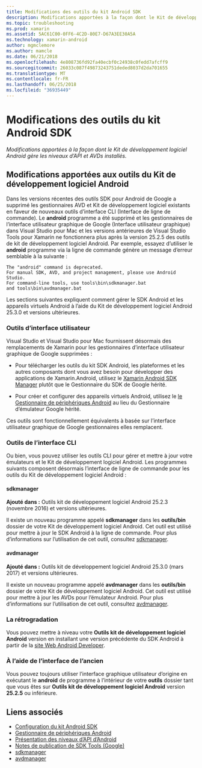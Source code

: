 ```yaml
---
title: Modifications des outils du kit Android SDK
description: Modifications apportées à la façon dont le Kit de développement logiciel Android gère les niveaux d’API et AVDs installés.
ms.topic: troubleshooting
ms.prod: xamarin
ms.assetid: 5AC61C00-0FF6-4C2D-80E7-D67A3EE30A5A
ms.technology: xamarin-android
author: mgmclemore
ms.author: mamcle
ms.date: 06/21/2018
ms.openlocfilehash: 4e808736fd92fa40ecbf0c24938c0fedd7afcff9
ms.sourcegitcommit: 26033c087f49873243751deded8037d2da701655
ms.translationtype: MT
ms.contentlocale: fr-FR
ms.lasthandoff: 06/25/2018
ms.locfileid: "36935449"
---
```

# <a name="changes-to-the-android-sdk-tooling"></a>Modifications des outils du kit Android SDK

_Modifications apportées à la façon dont le Kit de développement logiciel Android gère les niveaux d’API et AVDs installés._

## <a name="changes-to-android-sdk-tooling"></a>Modifications apportées aux outils du Kit de développement logiciel Android

Dans les versions récentes des outils SDK pour Android de Google a supprimé les gestionnaires AVD et Kit de développement logiciel existants en faveur de nouveaux outils d’interface CLI (Interface de ligne de commande). Le **android** programme a été supprimé et les gestionnaires de l’interface utilisateur graphique de Google (Interface utilisateur graphique) dans Visual Studio pour Mac et les versions antérieures de Visual Studio Tools pour Xamarin ne fonctionnera plus après la version 25.2.5 des outils de kit de développement logiciel Android. Par exemple, essayez d’utiliser le **android** programme via la ligne de commande génère un message d’erreur semblable à la suivante :

```shell
The "android" command is deprecated.
For manual SDK, AVD, and project management, please use Android Studio.
For command-line tools, use tools\bin\sdkmanager.bat
and tools\bin\avdmanager.bat
```

Les sections suivantes expliquent comment gérer le SDK Android et les appareils virtuels Android à l’aide du Kit de développement logiciel Android 25.3.0 et versions ultérieures.

### <a name="ui-tools"></a>Outils d’interface utilisateur

Visual Studio et Visual Studio pour Mac fournissent désormais des remplacements de Xamarin pour les gestionnaires d’interface utilisateur graphique de Google supprimées :

-   Pour télécharger les outils du kit SDK Android, les plateformes et les autres composants dont vous avez besoin pour développer des applications de Xamarin.Android, utilisez le [Xamarin Android SDK Manager](~/android/get-started/installation/android-sdk.md) plutôt que le Gestionnaire du SDK de Google hérité.

-   Pour créer et configurer des appareils virtuels Android, utilisez le [le Gestionnaire de périphériques Android](~/android/get-started/installation/android-emulator/device-manager.md) au lieu du Gestionnaire d’émulateur Google hérité.

Ces outils sont fonctionnellement équivalents à basée sur l’interface utilisateur graphique de Google gestionnaires elles remplacent.

### <a name="cli-tools"></a>Outils de l’interface CLI

Ou bien, vous pouvez utiliser les outils CLI pour gérer et mettre à jour votre émulateurs et le Kit de développement logiciel Android. Les programmes suivants composent désormais l’interface de ligne de commande pour les outils du Kit de développement logiciel Android :

#### <a name="sdkmanager"></a>sdkmanager

**Ajouté dans :** Outils kit de développement logiciel Android 25.2.3 (novembre 2016) et versions ultérieures.

Il existe un nouveau programme appelé **sdkmanager** dans les **outils/bin** dossier de votre Kit de développement logiciel Android. Cet outil est utilisé pour mettre à jour le SDK Android à la ligne de commande. Pour plus d’informations sur l’utilisation de cet outil, consultez [sdkmanager](https://developer.android.com/studio/command-line/sdkmanager.html).

#### <a name="avdmanager"></a>avdmanager

**Ajouté dans :** Outils kit de développement logiciel Android 25.3.0 (mars 2017) et versions ultérieures.

Il existe un nouveau programme appelé **avdmanager** dans les **outils/bin** dossier de votre Kit de développement logiciel Android. Cet outil est utilisé pour mettre à jour les AVDs pour l’émulateur Android. Pour plus d’informations sur l’utilisation de cet outil, consultez [avdmanager](https://developer.android.com/studio/command-line/avdmanager.html).

### <a name="downgrading"></a>La rétrogradation

Vous pouvez mettre à niveau votre **Outils kit de développement logiciel Android** version en installant une version précédente du SDK Android à partir de la [site Web Android Developer](https://developer.android.com/studio/index.html).

### <a name="using-the-old-gui"></a>À l’aide de l’interface de l’ancien

Vous pouvez toujours utiliser l’interface graphique utilisateur d’origine en exécutant le **android** de programme à l’intérieur de votre **outils** dossier tant que vous êtes sur **Outils kit de développement logiciel Android** version **25.2.5**  ou inférieure.


## <a name="related-links"></a>Liens associés

- [Configuration du kit Android SDK](~/android/get-started/installation/android-sdk.md)
- [Gestionnaire de périphériques Android](~/android/get-started/installation/android-emulator/device-manager.md)
- [Présentation des niveaux d’API d’Android](~/android/app-fundamentals/android-api-levels.md)
- [Notes de publication de SDK Tools (Google)](https://developer.android.com/studio/releases/sdk-tools.html)
- [sdkmanager](https://developer.android.com/studio/command-line/sdkmanager.html)
- [avdmanager](https://developer.android.com/studio/command-line/avdmanager.html)
